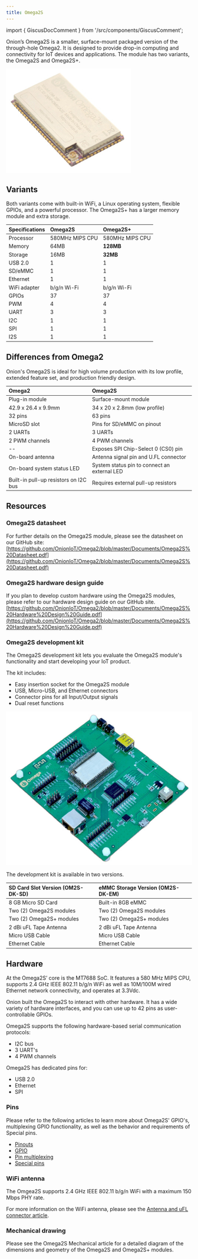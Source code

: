 ```yaml
---
title: Omega2S
---
```


import { GiscusDocComment } from '/src/components/GiscusComment';

Onion’s Omega2S is a smaller, surface-mount packaged version of the through-hole Omega2. It is designed to provide drop-in computing and connectivity for IoT devices and applications. The module has two variants, the Omega2S and Omega2S+.

![omega2s-module](./assets/omega2s-product.jpg)

## Variants

Both variants come with built-in WiFi, a Linux operating system, flexible GPIOs, and a powerful processor. The Omega2S+ has a larger memory module and extra storage.

| Specifications | Omega2S         | Omega2S+        |
| :------------- | :-------------- | :-------------- |
| Processor      | 580MHz MIPS CPU | 580MHz MIPS CPU |
| Memory         | 64MB            | **128MB**       |
| Storage        | 16MB            | **32MB**        |
| USB 2.0        | 1               | 1               |
| SD/eMMC        | 1               | 1               |
| Ethernet       | 1               | 1               |
| WiFi adapter   | b/g/n Wi-Fi     | b/g/n Wi-Fi     |
| GPIOs          | 37              | 37              |
| PWM            | 4               | 4               |
| UART           | 3               | 3               |
| I2C            | 1               | 1               |
| SPI            | 1               | 1               |
| I2S            | 1               | 1               |

## Differences from Omega2

Onion's Omega2S is ideal for high volume production with its low profile, extended feature set, and production friendly design.

| Omega2                                | Omega2S                                      |
| :------------------------------------ | :------------------------------------------- |
| Plug-in module                        | Surface-mount module                         |
| 42.9 x 26.4 x 9.9mm                   | 34 x 20 x 2.8mm (low profile)                |
| 32 pins                               | 63 pins                                      |
| MicroSD slot                          | Pins for SD/eMMC on pinout                   |
| 2 UARTs                               | 3 UARTs                                      |
| 2 PWM channels                        | 4 PWM channels                               |
| --                                    | Exposes SPI Chip-Select 0 (CS0) pin          |
| On-board antenna                      | Antenna signal pin and U.FL connector        |
| On-board system status LED            | System status pin to connect an external LED |
| Built-in pull-up resistors on I2C bus | Requires external pull-up resistors          |

## Resources

### Omega2S datasheet

For further details on the Omega2S module, please see the datasheet on our GitHub site: [https://github.com/OnionIoT/Omega2/blob/master/Documents/Omega2S%20Datasheet.pdf](https://github.com/OnionIoT/Omega2/blob/master/Documents/Omega2S%20Datasheet.pdf)

### Omega2S hardware design guide

If you plan to develop custom hardware using the Omega2S modules, please refer to our hardware design guide on our GitHub site. [https://github.com/OnionIoT/Omega2/blob/master/Documents/Omega2S%20Hardware%20Design%20Guide.pdf](https://github.com/OnionIoT/Omega2/blob/master/Documents/Omega2S%20Hardware%20Design%20Guide.pdf)

### Omega2S development kit

The Omega2S development kit lets you evaluate the Omega2S module's functionality and start developing your IoT product.

The kit includes:

- Easy insertion socket for the Omega2S module
- USB, Micro-USB, and Ethernet connectors
- Connector pins for all Input/Output signals
- Dual reset functions

![omega2s-development-kit](./assets/omega2s-dev-kit.jpg)

The development kit is available in two versions.

| SD Card Slot Version (OM2S-DK-SD) | eMMC Storage Version (OM2S-DK-EM) |
| :-------------------------------- | :-------------------------------- |
| 8 GB Micro SD Card                | Built-in 8GB eMMC                 |
| Two (2) Omega2S modules           | Two (2) Omega2S modules           |
| Two (2) Omega2S+ modules          | Two (2) Omega2S+ modules          |
| 2 dBi uFL Tape Antenna            | 2 dBi uFL Tape Antenna            |
| Micro USB Cable                   | Micro USB Cable                   |
| Ethernet Cable                    | Ethernet Cable                    |

## Hardware

At the Omega2S’ core is the MT7688 SoC. It features a 580 MHz MIPS CPU, supports 2.4 GHz IEEE 802.11 b/g/n WiFi as well as 10M/100M wired Ethernet network connectivity, and operates at 3.3Vdc.

Onion built the Omega2S to interact with other hardware. It has a wide variety of hardware interfaces, and you can use up to 42 pins as user-controllable GPIOs.

Omega2S supports the following hardware-based serial communication protocols:

- I2C bus
- 3 UART's
- 4 PWM channels

Omega2S has dedicated pins for:

- USB 2.0
- Ethernet
- SPI

### Pins

Please refer to the following articles to learn more about Omega2S' GPIO's, multiplexing GPIO functionality, as well as the behavior and requirements of Special pins.

- [Pinouts](/hardware-interfaces/pinouts)
- [GPIO](/hardware-interfaces/gpio)
- [Pin multiplexing](/hardware-interfaces/pin-multiplexing)
- [Special pins](/hardware-interfaces/special-pins)

### WiFi antenna

The Omgea2S supports 2.4 GHz IEEE 802.11 b/g/n WiFi with a maximum 150 Mbps PHY rate.

For more information on the WiFi antenna, please see the [Antenna and uFL connector article](/hardware-interfaces/wifi-antenna).

### Mechanical drawing

Please see the Omega2S Mechanical article for a detailed diagram of the dimensions and geometry of the Omega2S and Omega2S+ modules.

<GiscusDocComment />
